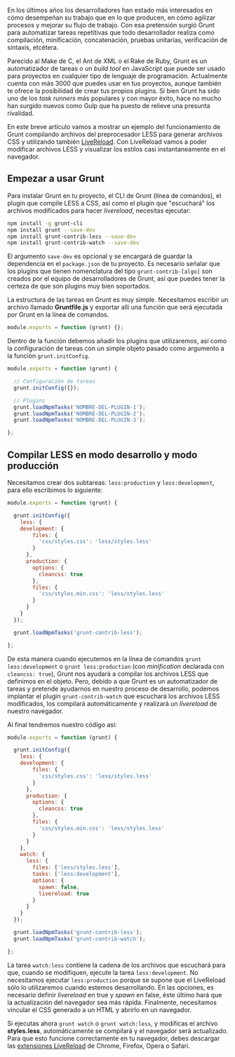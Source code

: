 En los últimos años los desarrolladores han estado más interesados en cómo desempeñan su trabajo que en lo que producen, en cómo agilizar procesos y mejorar su flujo de trabajo. Con esa pretensión surgió Grunt para automatizar tareas repetitivas que todo desarrollador realiza como compilación, minificación, concatenación, pruebas unitarias, verificación de sintaxis, etcétera.

Parecido al Make de C, el Ant de XML o el Rake de Ruby, Grunt es un automatizador de tareas o un *build tool* en JavaScript que puede ser usado para proyectos en cualquier tipo de lenguaje de programación. Actualmente cuenta con más 3000 que puedes usar en tus proyectos, aunque también te ofrece la posibilidad de crear tus propios plugins. Si bien Grunt ha sido uno de los *task runners* más populares y con mayor éxito, hace no mucho han surgido nuevos como Gulp que ha puesto de relieve una presunta rivalidad.

En este breve artículo vamos a mostrar un ejemplo del funcionamiento de Grunt compilando archivos del preprocesador LESS para generar archivos CSS y utilizando también [LiveReload](http://livereload.com). Con LiveReload vamos a poder modificar archivos LESS y visualizar los estilos casi instantaneamente en el navegador.

## Empezar a usar Grunt

Para instalar Grunt en tu proyecto, el CLI de Grunt (línea de comandos), el plugin que compile LESS a CSS, así como el plugin que "escuchará" los archivos modificados para hacer *livereload*, necesitas ejecutar:

```bash
npm install -g grunt-cli
npm install grunt --save-dev
npm install grunt-contrib-less --save-dev
npm install grunt-contrib-watch --save-dev
```

El argumento `save-dev` es opcional y se encargará de guardar la dependencia en el `package.json` de tu proyecto. Es necesario señalar que los plugins que tienen nomenclatura del tipo `grunt-contrib-[algo]` son creados por el equipo de desarrolladores de Grunt, así que puedes tener la certeza de que son plugins muy bien soportados.

La estructura de las tareas en Grunt es muy simple. Necesitamos escribir un archivo llamado **Gruntfile.js** y exportar allí una función que será ejecutada por Grunt en la línea de comandos.

```js
module.exports = function (grunt) {};
```

Dentro de la función debemos añadir los plugins que utilizaremos, así como la configuración de tareas con un simple objeto pasado como argumento a la función `grunt.initConfig`.

```js
module.exports = function (grunt) {

  // Configuración de tareas
  grunt.initConfig({});

  // Plugins
  grunt.loadNpmTasks('NOMBRE-DEL-PLUGIN-1');
  grunt.loadNpmTasks('NOMBRE-DEL-PLUGIN-2');
  grunt.loadNpmTasks('NOMBRE-DEL-PLUGIN-3');

};
```

## Compilar LESS en modo desarrollo y modo producción

Necesitamos crear dos subtareas: `less:production` y `less:development`, para ello escribimos lo siguiente:

```js
module.exports = function (grunt) {

  grunt.initConfig({
    less: {
    development: {
        files: {
          'css/styles.css': 'less/styles.less'
        }
      },
      production: {
        options: {
          cleancss: true
        },
        files: {
          'css/styles.min.css': 'less/styles.less'
        }
      }
    }
  });

  grunt.loadNpmTasks('grunt-contrib-less');

};
```

De esta manera cuando ejecutemos en la línea de comandos `grunt less:development` o `grunt less:production` (con *minification* declarada con `cleancss: true`), Grunt nos ayudará a compilar los archivos LESS que definimos en el objeto. Pero, debido a que Grunt es un automatizador de tareas y pretende ayudarnos en nuestro proceso de desarrollo, podemos implantar el plugin `grunt-contrib-watch` que escuchará los archivos LESS modificados, los compilará automáticamente y realizará un *livereload* de nuestro navegador.

Al final tendremos nuestro código así:

```js
module.exports = function (grunt) {

  grunt.initConfig({
    less: {
    development: {
        files: {
          'css/styles.css': 'less/styles.less'
        }
      },
      production: {
        options: {
          cleancss: true
        },
        files: {
          'css/styles.min.css': 'less/styles.less'
        }
      }
    },
    watch: {
      less: {
        files: ['less/styles.less'],
        tasks: ['less:development'],
        options: {
          spawn: false,
          livereload: true
        }
      }
    }
  });

  grunt.loadNpmTasks('grunt-contrib-less');
  grunt.loadNpmTasks('grunt-contrib-watch');

};
```

La tarea `watch:less` contiene la cadena de los archivos que escuchará para que, cuando se modifiquen, ejecute la tarea `less:development`. No necesitamos ejecutar `less:production` porque se supone que el LiveReload sólo lo utilizaremos cuando estemos desarrollando. En las opciones, es necesario definir *livereload* en true y *spawn* en false, éste último hará que la actualización del navegador sea más rápida. Finalmente, necesitamos vincular el CSS generado a un HTML y abrirlo en un navegador.

Si ejecutas ahora `grunt watch` o `grunt watch:less`, y modificas el archivo **styles.less**, automáticamente se compilará y el navegador será actualizado. Para que esto funcione correctamente en tu navegador, debes descargar las [extensiones LiveReload](https://github.com/livereload/livereload-extensions) de Chrome, Firefox, Opera o Safari.
